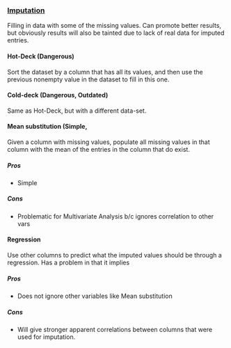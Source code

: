 ### [Imputation](https://www.wikiwand.com/en/Imputation_(statistics))
Filling in data with some of the missing values.
Can promote better results, but obviously results will also be tainted due to lack of real data for imputed entries.
#### Hot-Deck (Dangerous)
Sort the dataset by a column that has all its values, and then use the previous nonempty value in the dataset to fill in this one.

#### Cold-deck (Dangerous, Outdated)
Same as Hot-Deck, but with a different data-set.

#### Mean substitution (Simple, 
Given a column with missing values, populate all missing values in that column with the mean of the entries in the column that do exist.
##### Pros
- Simple
##### Cons
- Problematic for Multivariate Analysis b/c ignores correlation to other vars

#### Regression
Use other columns to predict what the imputed values should be through a regression. Has a problem in that it implies 
##### Pros
- Does not ignore other variables like Mean substitution
##### Cons
- Will give stronger apparent correlations between columns that were used for imputation.


